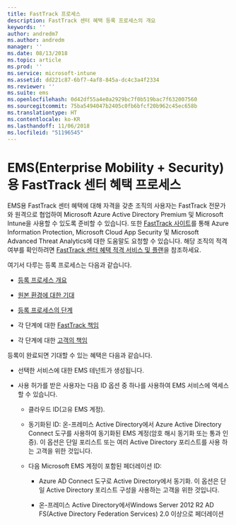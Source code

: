 ```yaml
---
title: FastTrack 프로세스
description: FastTrack 센터 혜택 등록 프로세스의 개요
keywords: ''
author: andredm7
ms.author: andredm
manager: ''
ms.date: 08/13/2018
ms.topic: article
ms.prod: ''
ms.service: microsoft-intune
ms.assetid: dd221c87-6bf7-4af8-845a-dc4c3a4f2334
ms.reviewer: ''
ms.suite: ems
ms.openlocfilehash: 0d42df55a4e0a2929bc7f0b519bac7f632007560
ms.sourcegitcommit: 75ba5494047b2405c0fb6bfcf20b962c45ec658b
ms.translationtype: HT
ms.contentlocale: ko-KR
ms.lasthandoff: 11/06/2018
ms.locfileid: "51196545"
---
```

# <a name="fasttrack-center-benefit-process-for-enterprise-mobility--security-ems"></a>EMS(Enterprise Mobility + Security)용 FastTrack 센터 혜택 프로세스
EMS용 FastTrack 센터 혜택에 대해 자격을 갖춘 조직의 사용자는 FastTrack 전문가와 원격으로 협업하여 Microsoft Azure Active Directory Premium 및 Microsoft Intune을 사용할 수 있도록 준비할 수 있습니다. 또한 [FastTrack 사이트](http://fasttrack.microsoft.com/ems)를 통해 Azure Information Protection, Microsoft Cloud App Security 및 Microsoft Advanced Threat Analytics에 대한 도움말도 요청할 수 있습니다. 해당 조직의 적격 여부를 확인하려면 [FastTrack 센터 혜택 적격 서비스 및 플랜](fasttrack-center-benefit-for-enterprise-mobility-suite-ems.md)을 참조하세요.


여기서 다루는 등록 프로세스는 다음과 같습니다.

-   [등록 프로세스 개요](fasttrack-center-benefit-process-for-ems-overview.md)

-   [원본 환경에 대한 기대](fasttrack-center-benefit-process-for-ems-environment-expectations.md)

-   [등록 프로세스의 단계](fasttrack-center-benefit-process-for-ems-phases.md)

-   각 단계에 대한 [FastTrack 책임](fasttrack-center-benefit-process-for-ems-fasttrack-responsibilities.md)

-   각 단계에 대한 [고객의 책임](fasttrack-center-benefit-process-for-ems-your-responsibilities.md)

등록이 완료되면 기대할 수 있는 혜택은 다음과 같습니다.

-   선택한 서비스에 대한 EMS 테넌트가 생성됩니다.

-   사용 허가를 받은 사용자는 다음 ID 옵션 중 하나를 사용하여 EMS 서비스에 액세스할 수 있습니다.

    -   클라우드 ID(고유 EMS 계정).

    -   동기화된 ID: 온-프레미스 Active Directory에서 Azure Active Directory Connect 도구를 사용하여 동기화된 EMS 계정(암호 해시 동기화 또는 통과 인증). 이 옵션은 단일 포리스트 또는 여러 Active Directory 포리스트를 사용 하는 고객을 위한 것입니다.

    -   다음 Microsoft EMS 계정이 포함된 페더레이션 ID:

        -   Azure AD Connect 도구로 Active Directory에서 동기화. 이 옵션은 단일 Active Directory 포리스트 구성을 사용하는 고객을 위한 것입니다.

        -   온-프레미스 Active Directory에서Windows Server 2012 R2 AD FS(Active Directory Federation Services) 2.0 이상으로 페더레이션
